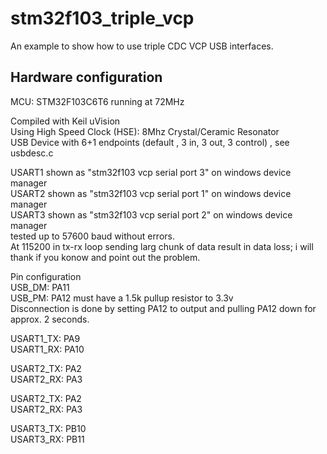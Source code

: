 # stm32f103_triple_vcp
An example to show how to use triple CDC VCP USB interfaces. 
## Hardware configuration
MCU: STM32F103C6T6 running at 72MHz

Compiled with Keil uVision  
Using High Speed Clock (HSE): 8Mhz Crystal/Ceramic Resonator  
USB Device with 6+1 endpoints (default , 3 in, 3 out, 3 control) , see usbdesc.c  

USART1 shown as "stm32f103 vcp serial port 3" on windows device manager  
USART2 shown as "stm32f103 vcp serial port 1" on windows device manager  
USART3 shown as "stm32f103 vcp serial port 2" on windows device manager  
tested up to 57600 baud without errors.  
At 115200 in tx-rx loop sending larg chunk of data result in data loss; i will thank if you konow and point out the problem.  

Pin configuration  
USB_DM: PA11  
USB_PM: PA12 must have a 1.5k pullup resistor to 3.3v  
Disconnection is done by setting PA12 to output and pulling PA12 down for approx. 2 seconds.  

USART1_TX: PA9  
USART1_RX: PA10  

USART2_TX: PA2  
USART2_RX: PA3  

USART2_TX: PA2  
USART2_RX: PA3  

USART3_TX: PB10  
USART3_RX: PB11  
